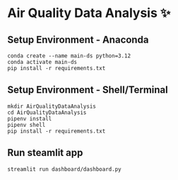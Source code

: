 # Air Quality Data Analysis ✨

## Setup Environment - Anaconda
```
conda create --name main-ds python=3.12
conda activate main-ds
pip install -r requirements.txt
```

## Setup Environment - Shell/Terminal
```
mkdir AirQualityDataAnalysis
cd AirQualityDataAnalysis
pipenv install
pipenv shell
pip install -r requirements.txt
```

## Run steamlit app
```
streamlit run dashboard/dashboard.py
```